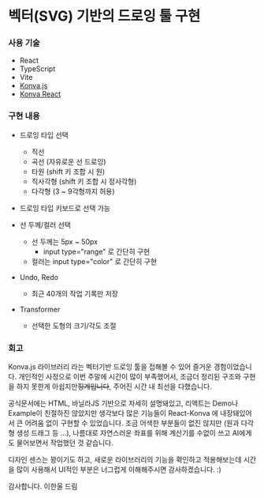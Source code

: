 # 벡터(SVG) 기반의 드로잉 툴 구현


### 사용 기술
- React
- TypeScript
- Vite
- [Konva.js](https://konvajs.org/)
- [Konva React](https://konvajs.org/docs/react/Intro.html)


### 구현 내용

- 드로잉 타입 선택
  - 직선
  - 곡선 (자유로운 선 드로잉)
  - 타원 (shift 키 조합 시 원)
  - 직사각형 (shift 키 조합 시 정사각형)
  - 다각형 (3 ~ 9각형까지 허용)

- 드로잉 타입 키보드로 선택 가능

- 선 두께/컬러 선택
  - 선 두께는 5px ~ 50px
    - input type="range" 로 간단히 구현
  - 컬러는 input type="color" 로 간단히 구현

- Undo, Redo
  - 최근 40개의 작업 기록만 저장

- Transformer
  - 선택한 도형의 크기/각도 조절




### 회고

Konva.js 라이브러리 라는 벡터기반 드로잉 툴을 접해볼 수 있어 즐거운 경험이었습니다. 개인적인 사정으로 이번 주말에 시간이 많이 부족했어서, 조금더 정리된 구조와 구현을 하지 못한게 아쉽지만~~핑계입니다~~, 주어진 시간 내 최선을 다했습니다.

공식문서에는 HTML, 바닐라JS 기반으로 자세히 설명돼있고, 리액트는 Demo나 Example이 친절하진 않았지만 생각보다 많은 기능들이 React-Konva 에 내장돼있어서 큰 어려움 없이 구현할 수 있었습니다.
조금 어색한 부분들이 없진 않지만 (원과 다각형 생성 드래그 등 ...), 나름대로 자연스러운 좌표를 위해 계산기를 수없이 쓰고 AI에게도 물어보면서 작업했던 것 같습니다.

디자인 센스는 꽝이기도 하고, 새로운 라이브러리의 기능을 확인하고 적용해보는데 시간을 많이 사용해서 UI적인 부분은 너그럽게 이해해주시면 감사하겠습니다. :)

감사합니다.
이한울 드림